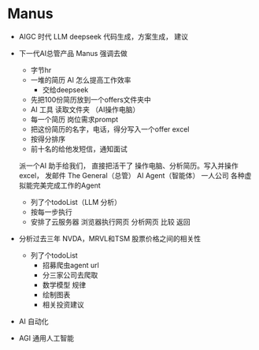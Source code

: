 # Manus

- AIGC 时代
    LLM deepseek
    代码生成，方案生成，  建议
- 下一代AI总管产品
   Manus 强调去做
    - 字节hr
    - 一堆的简历 AI 怎么提高工作效率
        - 交给deepseek
    - 先把100份简历放到一个offers文件夹中
    - AI 工具 读取文件夹 （AI操作电脑）
    - 每一个简历 岗位需求prompt
    - 把这份简历的名字，电话，得分写入一个offer excel
    - 按得分排序
    - 前十名的给他发短信，通知面试

    派一个AI 助手给我们， 直接把活干了
    操作电脑、分析简历。写入并操作excel， 发邮件
    The General（总管） AI Agent（智能体）
    一人公司
    各种虚拟能完美完成工作的Agent
    - 列了个todoList（LLM 分析）
    - 按每一步执行
    - 安排了云服务器
        浏览器执行网页
        分析网页
        比较
        返回
- 分析过去三年 NVDA，MRVL和TSM 股票价格之间的相关性
    - 列了个todoList
        - 招募爬虫agent url
        - 分三家公司去爬取
        - 数学模型 规律
        - 绘制图表
        - 相关投资建议
- AI 自动化
- AGI 通用人工智能




